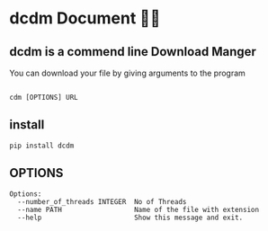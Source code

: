 # dcdm Document 📄📃

## dcdm is a commend line Download Manger

You can download your file by giving arguments to the program
‍

```

cdm [OPTIONS] URL

```

## install

```
pip install dcdm
```

## OPTIONS

```
Options:
  --number_of_threads INTEGER  No of Threads
  --name PATH                  Name of the file with extension
  --help                       Show this message and exit.
```
